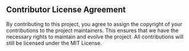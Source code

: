 ## Contributor License Agreement

By contributing to this project, you agree to assign the copyright of your contributions to the project maintainers. This ensures that we have the necessary rights to maintain and evolve the project. All contributions will still be licensed under the MIT License.
